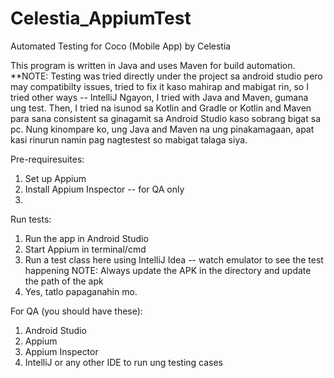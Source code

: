 # Celestia_AppiumTest
Automated Testing for Coco (Mobile App) by Celestia

This program is written in Java and uses Maven for build automation.
**NOTE: Testing was tried directly under the project sa android studio pero may compatibilty issues, 
        tried to fix it kaso mahirap and mabigat rin, so I tried other ways -- IntelliJ
        Ngayon, I tried with Java and Maven, gumana ung test. Then, I tried na isunod sa Kotlin and Gradle
        or Kotlin and Maven para sana consistent sa ginagamit sa Android Studio kaso sobrang bigat sa pc.
        Nung kinompare ko, ung Java and Maven na ung pinakamagaan, apat kasi rinurun namin pag nagtestest
        so mabigat talaga siya.
        
        

Pre-requiresuites:
1. Set up Appium
2. Install Appium Inspector -- for QA only
3. 


Run tests:
1. Run the app in Android Studio
2. Start Appium in terminal/cmd
3. Run a test class here using IntelliJ Idea -- watch emulator to see the test happening
   NOTE: Always update the APK in the directory and update the path of the apk
4. Yes, tatlo papaganahin mo.


For QA (you should have these):
1. Android Studio
2. Appium
3. Appium Inspector
4. IntelliJ or any other IDE to run ung testing cases

